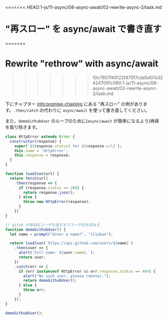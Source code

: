 
<<<<<<< HEAD:1-js/11-async/08-async-await/02-rewrite-async-2/task.md
# "再スロー" を async/await で書き直す
=======
# Rewrite "rethrow" with async/await
>>>>>>> 10c7807f49122f475f7cda5d07a324247091c080:1-js/11-async/08-async-await/02-rewrite-async-2/task.md

下にチャプター <info:promise-chaining> にある "再スロー" の例があります。`.then/catch` の代わりに `async/await` を使って書き直してください。

また、`demoGithubUser` のループのために(`async/await` が簡単になるよう)再帰を取り除きます。

```js run
class HttpError extends Error {
  constructor(response) {
    super(`${response.status} for ${response.url}`);
    this.name = 'HttpError';
    this.response = response;
  }
}

function loadJson(url) {
  return fetch(url)
    .then(response => {
      if (response.status == 200) {
        return response.json();
      } else {
        throw new HttpError(response);
      }
    })
}

// gitub が有効なユーザを返すまでユーザ名を訪ねる
function demoGithubUser() {
  let name = prompt("Enter a name?", "iliakan");

  return loadJson(`https://api.github.com/users/${name}`)
    .then(user => {
      alert(`Full name: ${user.name}.`);
      return user;
    })
    .catch(err => {
      if (err instanceof HttpError && err.response.status == 404) {
        alert("No such user, please reenter.");
        return demoGithubUser();
      } else {
        throw err;
      }
    });
}

demoGithubUser();
```
